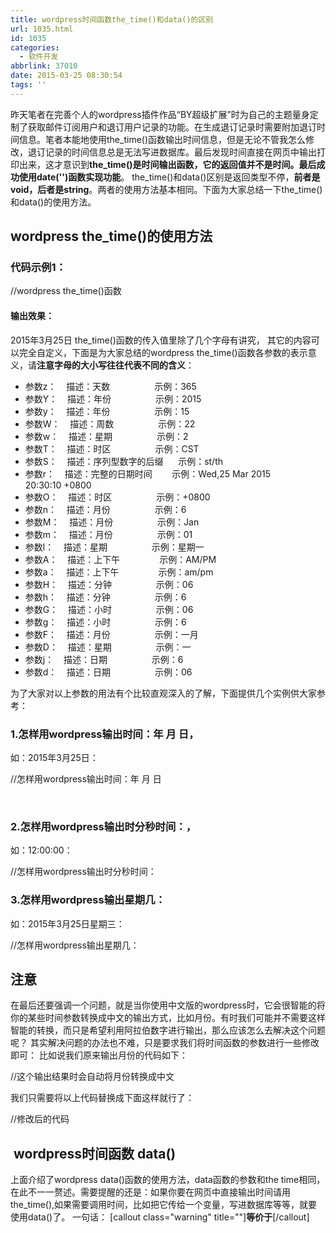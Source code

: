 ```yaml
---
title: wordpress时间函数the_time()和data()的区别
url: 1035.html
id: 1035
categories:
  - 软件开发
abbrlink: 37010
date: 2015-03-25 08:30:54
tags: ''
---
```


昨天笔者在完善个人的wordpress插件作品“BY超级扩展”时为自己的主题量身定制了获取邮件订阅用户和退订用户记录的功能。在生成退订记录时需要附加退订时间信息。笔者本能地使用the_time()函数输出时间信息，但是无论不管我怎么修改，退订记录的时间信息总是无法写进数据库。最后发现时间直接在网页中输出打印出来，这才意识到**the_time()是时间输出函数，它的返回值并不是时间。最后成功使用date('')函数实现功能**。 the_time()和data()区别是返回类型不停，**前者是void，后者是string**。两者的使用方法基本相同。下面为大家总结一下the_time()和data()的使用方法。

wordpress the_time()的使用方法
-------------------------

### 代码示例1：

//wordpress the_time()函数 
<? php the_time('Y年n月j日'); ?>

#### 输出效果：

2015年3月25日 the\_time()函数的传入值里除了几个字母有讲究， 其它的内容可以完全自定义，下面是为大家总结的wordpress the\_time()函数各参数的表示意义，请**注意字母的大小写往往代表不同的含义**：

*   参数z：    描述：天数                  示例：365
*   参数Y：    描述：年份                  示例：2015
*   参数y：    描述：年份                  示例：15
*   参数W：    描述：周数                  示例：22
*   参数w：    描述：星期                  示例：2
*   参数T：    描述：时区                  示例：CST
*   参数S：    描述：序列型数字的后缀      示例：st/th
*   参数r：    描述：完整的日期时间        示例：Wed,25 Mar 2015 20:30:10 +0800
*   参数O：    描述：时区                  示例：+0800
*   参数n：    描述：月份                  示例：6
*   参数M：    描述：月份                  示例：Jan
*   参数m：    描述：月份                  示例：01
*   参数l：    描述：星期                  示例：星期一
*   参数A：    描述：上下午                示例：AM/PM
*   参数a：    描述：上下午                示例：am/pm
*   参数H：    描述：分钟                  示例：06
*   参数h：    描述：分钟                  示例：6
*   参数G：    描述：小时                  示例：06
*   参数g：    描述：小时                  示例：6
*   参数F：    描述：月份                  示例：一月
*   参数D：    描述：星期                  示例：一
*   参数j：    描述：日期                  示例：6
*   参数d：    描述：日期                  示例：06

为了大家对以上参数的用法有个比较直观深入的了解，下面提供几个实例供大家参考：

### 1.怎样用wordpress输出时间：年 月 日，

如：2015年3月25日：    

//怎样用wordpress输出时间：年 月 日

<?php the_time('Y年n月j日'); ?>

 

### 2.怎样用wordpress输出时分秒时间：，

如：12:00:00：  

//怎样用wordpress输出时分秒时间：
<?php the_time('G:i:s');?>

### 3.怎样用wordpress输出星期几：

如：2015年3月25日星期三：

//怎样用wordpress输出星期几：
<?php the_time('Y年n月j日l') ;?>

注意
--

在最后还要强调一个问题，就是当你使用中文版的wordpress时，它会很智能的将你的某些时间参数转换成中文的输出方式，比如月份。有时我们可能并不需要这样智能的转换，而只是希望利用阿拉伯数字进行输出，那么应该怎么去解决这个问题呢？ 其实解决问题的办法也不难，只是要求我们将时间函数的参数进行一些修改即可： 比如说我们原来输出月份的代码如下：

//这个输出结果时会自动将月份转换成中文
<?php the_time('M');?>

我们只需要将以上代码替换成下面这样就行了：

//修改后的代码
<?php echo date('M',get\_the\_time('U'));?>

 wordpress时间函数 data()
---------------------

上面介绍了wordpress data()函数的使用方法，data函数的参数和the time相同，在此不一一赘述。需要提醒的还是：如果你要在网页中直接输出时间请用the_time(),如果需要调用时间，比如把它传给一个变量，写进数据库等等，就要使用data()了。 一句话： \[callout class="warning" title=""\]**<?php the_time() ?>等价于<?php echo data() ?>**\[/callout\]